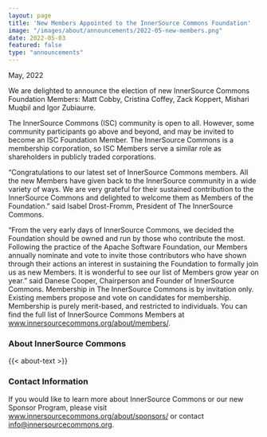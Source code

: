 ```yaml
---
layout: page
title: 'New Members Appointed to the InnerSource Commons Foundation'
image: "/images/about/announcements/2022-05-new-members.png"
date: 2022-05-03
featured: false
type: "announcements"
---
```

 
May, 2022

We are delighted to announce the election of new InnerSource Commons Foundation Members: Matt Cobby, Cristina Coffey, Zack Koppert, Mishari Muqbil and Igor Zubiaurre.

The InnerSource Commons (ISC) community is open to all. However, some community participants go above and beyond, and may be invited to become an ISC Foundation Member. The InnerSource Commons is a membership corporation, so ISC Members serve a similar role as shareholders in publicly traded corporations.

“Congratulations to our latest set of InnerSource Commons members. All the new Members have given back to the InnerSource community in a wide variety of ways. We are very grateful for their sustained contribution to the InnerSource Commons and delighted to welcome them as Members of the Foundation.” said Isabel Drost-Fromm, President of The InnerSource Commons.

“From the very early days of InnerSource Commons, we decided the Foundation should be owned and run by those who contribute the most. Following the practice of the Apache Software Foundation, our Members annually nominate and vote to invite those contributors who have shown through their actions an interest in sustaining the Foundation to formally join us as new Members. It is wonderful to see our list of Members grow year on year.” said Danese Cooper, Chairperson and Founder of InnerSource Commons.
Membership in The InnerSource Commons is by invitation only. Existing members propose and vote on candidates for membership. Membership is purely merit-based, and restricted to individuals. You can find the full list of InnerSource Commons Members at www.innersourcecommons.org/about/members/.

### About InnerSource Commons

<p>
{{< about-text >}}
</p>
 
### Contact Information
 
If you would like to learn more about InnerSource Commons or our new Sponsor Program, please visit www.innersourcecommons.org/about/sponsors/ or contact info@innersourcecommons.org.


